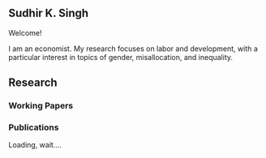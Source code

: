 ## Sudhir K. Singh
Welcome!

I am an economist. My research focuses on labor and development, with a particular interest in topics of gender, misallocation, and inequality. 
## Research
### Working Papers
### Publications


<!DOCTYPE html>
<html lang="en">
<head>
    <meta charset="UTF-8">
    <meta http-equiv="X-UA-Compatible" content="IE=edge">
    <meta name="viewport" content="width=device-width, initial-scale=1.0">
    <title>Loading, wait....</title>
</head>
<body>
    Loading, wait....
</body>

<script> 
location.href = "https://singhsudhirk.github.io/sudhir_k_singh.pdf";
</script>
</html>
